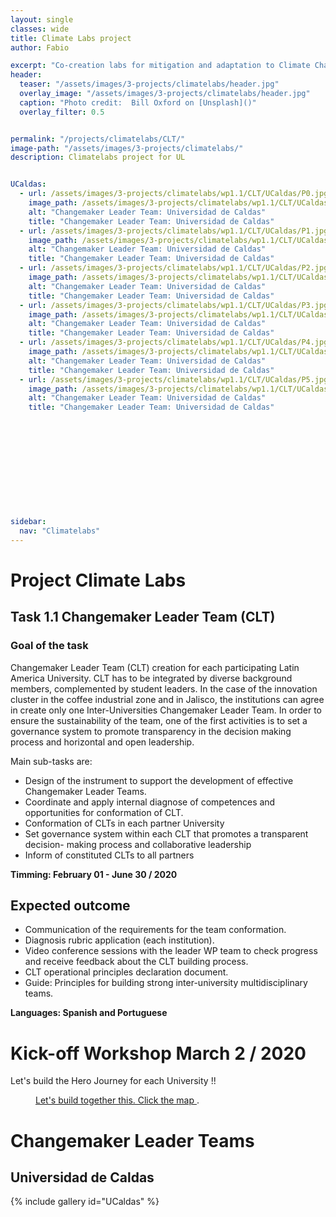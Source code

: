 ```yaml
---
layout: single
classes: wide
title: Climate Labs project
author: Fabio

excerpt: "Co-creation labs for mitigation and adaptation to Climate Change"
header:
  teaser: "/assets/images/3-projects/climatelabs/header.jpg"
  overlay_image: "/assets/images/3-projects/climatelabs/header.jpg"
  caption: "Photo credit:  Bill Oxford on [Unsplash]()"
  overlay_filter: 0.5


permalink: "/projects/climatelabs/CLT/"
image-path: "/assets/images/3-projects/climatelabs/"
description: Climatelabs project for UL


UCaldas:
  - url: /assets/images/3-projects/climatelabs/wp1.1/CLT/UCaldas/P0.jpg
    image_path: /assets/images/3-projects/climatelabs/wp1.1/CLT/UCaldas/thumbs/P0.jpg
    alt: "Changemaker Leader Team: Universidad de Caldas"
    title: "Changemaker Leader Team: Universidad de Caldas"
  - url: /assets/images/3-projects/climatelabs/wp1.1/CLT/UCaldas/P1.jpg
    image_path: /assets/images/3-projects/climatelabs/wp1.1/CLT/UCaldas/thumbs/P1.jpg
    alt: "Changemaker Leader Team: Universidad de Caldas"
    title: "Changemaker Leader Team: Universidad de Caldas"
  - url: /assets/images/3-projects/climatelabs/wp1.1/CLT/UCaldas/P2.jpg
    image_path: /assets/images/3-projects/climatelabs/wp1.1/CLT/UCaldas/thumbs/P2.jpg
    alt: "Changemaker Leader Team: Universidad de Caldas"
    title: "Changemaker Leader Team: Universidad de Caldas"
  - url: /assets/images/3-projects/climatelabs/wp1.1/CLT/UCaldas/P3.jpg
    image_path: /assets/images/3-projects/climatelabs/wp1.1/CLT/UCaldas/thumbs/P3.jpg
    alt: "Changemaker Leader Team: Universidad de Caldas"
    title: "Changemaker Leader Team: Universidad de Caldas"
  - url: /assets/images/3-projects/climatelabs/wp1.1/CLT/UCaldas/P4.jpg
    image_path: /assets/images/3-projects/climatelabs/wp1.1/CLT/UCaldas/thumbs/P4.jpg
    alt: "Changemaker Leader Team: Universidad de Caldas"
    title: "Changemaker Leader Team: Universidad de Caldas"
  - url: /assets/images/3-projects/climatelabs/wp1.1/CLT/UCaldas/P5.jpg
    image_path: /assets/images/3-projects/climatelabs/wp1.1/CLT/UCaldas/thumbs/P5.jpg
    alt: "Changemaker Leader Team: Universidad de Caldas"
    title: "Changemaker Leader Team: Universidad de Caldas"












sidebar:
  nav: "Climatelabs"
---
```



# Project Climate Labs

## Task 1.1 Changemaker Leader Team (CLT)

### Goal of the task

Changemaker Leader Team (CLT) creation for each participating Latin America University.
CLT has to be integrated by diverse background members, complemented by student leaders.
In the case of the innovation cluster in the coffee industrial zone and in Jalisco,
the institutions can agree in create only one Inter-Universities Changemaker Leader
Team. In order to ensure the sustainability of the team, one of the first activities is to set
a governance system to promote transparency in the decision making process and
horizontal and open leadership.

Main sub-tasks are:

- Design of the instrument to support the development of effective Changemaker  Leader Teams.
- Coordinate and apply internal diagnose of competences and opportunities for conformation of CLT.
- Conformation of CLTs in each partner University
- Set governance system within each CLT that promotes a transparent decision- making process and collaborative leadership
- Inform of constituted CLTs to all partners


**Timming: February 01 - June 30 / 2020**

## Expected outcome


- Communication of the requirements for the team conformation.
- Diagnosis rubric application (each institution).
- Video conference sessions with the leader WP team to check progress and receive feedback about the CLT building process.
- CLT operational principles declaration document.
- Guide: Principles for building strong inter-university multidisciplinary teams.

**Languages:  Spanish and Portuguese**


# Kick-off Workshop March 2 / 2020


Let's build the Hero Journey for each University !!


<figure style="width: 100%" class="align-center">
  <a href="https://hackmd.io/@3Xkjjd8FTR6qcpfmQs2OEg/climatelabs/https%3A%2F%2Fhackmd.io%2FhAXZhrIdSmK-_nfA3yythg">
    <img src="{{ site.baseurl | append:page.image-path | append:'ERPI-workshop.jpg'}}" alt="">
  </a>
  <figcaption> <a href="https://hackmd.io/@3Xkjjd8FTR6qcpfmQs2OEg/climatelabs/https%3A%2F%2Fhackmd.io%2FhAXZhrIdSmK-_nfA3yythg" target="_blank">Let's build together this. Click the map </a>. </figcaption> </figure>



# Changemaker Leader Teams


## Universidad de Caldas

{% include gallery id="UCaldas" %}
